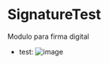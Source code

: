 # SignatureTest
Modulo para firma digital

* test:
![image](https://user-images.githubusercontent.com/21089847/122653727-3beafa00-d10c-11eb-8682-4fa8bcdb4567.png)
